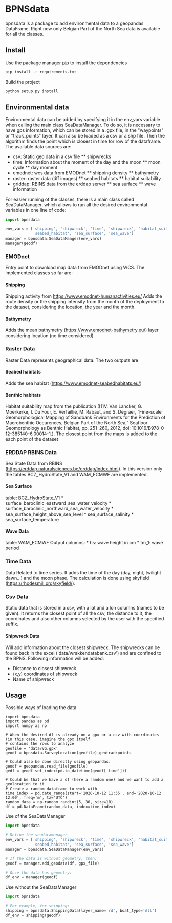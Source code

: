 # BPNSdata 

bpnsdata is a package to add environmental data to a geopandas DataFrame. 
Right now only Belgian Part of the North Sea data is available for all the classes. 

## Install 
Use the package manager [pip](https://pip.pypa.io/en/stable/) to install 
the dependencies 

```bash
pip install -r requirements.txt 
```

Build the project

```bash
python setup.py install
```

## Environmental data
Environmental data can be added by specifying it in the env_vars variable when calling the main class SeaDataManager.
To do so, it is necessary to have gps information, which can be stored in a .gpx file, in the "waypoints" or 
"track_points" layer. It can also be loaded as a csv or a shp file.
Then the algorithm finds the point which is closest in time for row of the dataframe.
The available data sources are: 
* csv: Static geo data in a csv file
** shipwrecks
* time: Information about the moment of the day and the moon
** moon cycle
** day moment
* emodnet: wcs data from EMODnet
** shipping density
** bathymetry
* raster: raster data (tiff images)
** seabed habitats
** habitat suitability
* griddap: RBINS data from the erddap server
** sea surface 
** wave information

For easier running of the classes, there is a main class called SeaDataManager, which allows to run all the 
desired environmental variables in one line of code: 

```python
import bpnsdata 

env_vars = ['shipping', 'shipwreck', 'time', 'shipwreck', 'habitat_suitability',
            'seabed_habitat', 'sea_surface', 'sea_wave']
manager = bpnsdata.SeaDataManger(env_vars)
manager(geodf)
```

### EMODnet
Entry point to download map data from EMODnet using WCS. The implemented classes so far are: 

#### Shipping
Shipping activity from https://www.emodnet-humanactivities.eu/
Adds the route density or the shipping intensity from the month of the deployment to the dataset, considering the 
location, the year and the month. 

#### Bathymetry
Adds the mean bathymetry (https://www.emodnet-bathymetry.eu/) layer considering location (no time considered)

### Raster Data 
Raster Data represents geographical data. The two outputs are

#### Seabed habitats
Adds the sea habitat (https://www.emodnet-seabedhabitats.eu/)

#### Benthic habitats 
Habitat suitability map from the publication ([1]V. Van Lancker, G. Moerkerke, I. Du Four, E. Verfaillie, M. Rabaut, 
and S. Degraer, “Fine-scale Geomorphological Mapping of Sandbank Environments for the Prediction of Macrobenthic 
Occurences, Belgian Part of the North Sea,” Seafloor Geomorphology as Benthic Habitat, 
pp. 251–260, 2012, doi: 10.1016/B978-0-12-385140-6.00014-1.). 
The closest point from the maps is added to the each point of the dataset 


### ERDDAP RBINS Data
Sea State Data from RBINS (https://erddap.naturalsciences.be/erddap/index.html). 
In this version only the tables BCZ_HydroState_V1 and WAM_ECMWF are implemented.

#### Sea Surface
table: BCZ_HydroState_V1
    * surface_baroclinic_eastward_sea_water_velocity
    * surface_baroclinic_northward_sea_water_velocity
    * sea_surface_height_above_sea_level
    * sea_surface_salinity
    * sea_surface_temperature

#### Wave Data
table: WAM_ECMWF
Output columns:
    * hs: wave height in cm
    * tm_1: wave period
    

### Time Data 
Data Related to time series. It adds the time of the day (day, night, twilight dawn...) and the moon phase. 
The calculation is done using skyfield (https://rhodesmill.org/skyfield/). 

### Csv Data 
Static data that is stored in a csv, with a lat and a lon columns (names to be given).
It returns the closest point of all the csv, the distance to it, the coordinates and also other columns selected by the
user with the specified suffix.

#### Shipwreck Data
Will add information about the closest shipwreck. The shipwrecks can be found back in the excel 
('data/wrakkendatabank.csv') and are confined to the BPNS.
Following information will be added:
* Distance to closest shipwreck
* (x,y) coordinates of shipwreck
* Name of shipwreck

## Usage 
Possible ways of loading the data 
```pyhton 
import bpnsdata 
import pandas as pd 
import numpy as np

# When the desired df is already on a gpx or a csv with coordinates (in this case, imagine the gpx itself 
# contains the rows to analyze
geofile = 'data/VG.gpx'
geodf = bpnsdata.SurveyLocation(geofile).geotrackpoints

# Could also be done directly using geopandas: 
geodf = geopandas.read_file(geofile)
gedf = geodf.set_index(pd.to_datetime(geodf['time']))

# Could be that we have a df (here a random one) and we want to add a geolocation to it
# Create a random dataframe to work with
time_index = pd.date_range(start='2020-10-12 11:35', end='2020-10-12 12:00', freq='m', tz='UTC')
random_data = np.random.randint(5, 30, size=10)
df = pd.DataFrame(random_data, index=time_index)
```
Use of the SeaDataManager
```python 
import bpnsdata

# Define the seadatamanager
env_vars = ['shipping', 'shipwreck', 'time', 'shipwreck', 'habitat_suitability',
            'seabed_habitat', 'sea_surface', 'sea_wave']
manager = bpnsdata.SeaDataManager(env_vars)

# If the data is without geometry, then:
geodf = manager.add_geodata(df, gpx_file)

# Once the data has geometry:
df_env = manager(geodf)
```

Use without the SeaDataManager
```python 
import bpnsdata

# For example, for shipping: 
shipping = bpnsdata.ShippingData(layer_name='rd', boat_type='All')
df_env = shipping(geodf)
```
